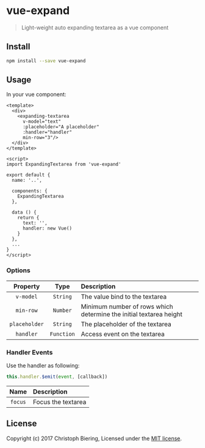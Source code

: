 # vue-expand

> Light-weight auto expanding textarea as a vue component

## Install

```bash
npm install --save vue-expand
```

## Usage

In your vue component:

```vue
<template>
  <div>
    <expanding-textarea
      v-model="text" 
      :placeholder="A placeholder" 
      :handler="handler" 
      min-row="3"/>
  </div>
</template>

<script>
import ExpandingTextarea from 'vue-expand'

export default {
  name: '..',

  components: {
    ExpandingTextarea
  },

  data () {
    return {
      text: '',
      handler: new Vue()
    }
  },
  ...
}
</script>
```

### Options

|Property|Type|Description|
|:--:|:--:|:--|
|`v-model`|`String`|The value bind to the textarea|
|`min-row`|`Number`|Minimum number of rows which determine the initial textarea height|
|`placeholder`|`String`|The placeholder of the textarea|
|`handler`|`Function`|Access event on the textarea|

### Handler Events

Use the handler as following:

```javascript
this.handler.$emit(event, [callback])
```

|Name|Description|
|:--:|:--|
|`focus`|Focus the textarea|

## License

Copyright (c) 2017 Christoph Biering, Licensed under the [MIT license](./LICENSE).
